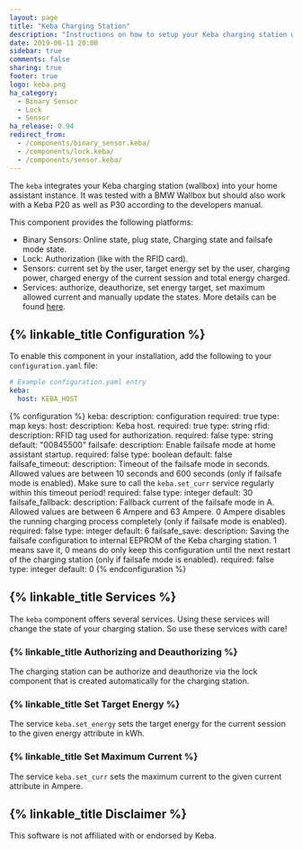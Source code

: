 ```yaml
---
layout: page
title: "Keba Charging Station"
description: "Instructions on how to setup your Keba charging station with Home Assistant."
date: 2019-06-11 20:00
sidebar: true
comments: false
sharing: true
footer: true
logo: keba.png
ha_category:
  - Binary Sensor
  - Lock
  - Sensor
ha_release: 0.94
redirect_from:
  - /components/binary_sensor.keba/
  - /components/lock.keba/
  - /components/sensor.keba/
---
```


The `keba` integrates your Keba charging station (wallbox) into your home assistant instance. It was tested with a BMW Wallbox but should also work with a Keba P20 as well as P30 according to the developers manual.

This component provides the following platforms:

- Binary Sensors: Online state, plug state, Charging state and failsafe mode state.
- Lock: Authorization (like with the RFID card).
- Sensors: current set by the user, target energy set by the user, charging power, charged energy of the current session and total energy charged.
- Services: authorize, deauthorize, set energy target, set maximum allowed current and manually update the states. More details can be found [here](/components/keba/#services).

## {% linkable_title Configuration %}

To enable this component in your installation, add the following to your
`configuration.yaml` file:

```yaml
# Example configuration.yaml entry
keba:
  host: KEBA_HOST
```

{% configuration %}
keba:
  description: configuration
  required: true
  type: map
  keys:
    host:
      description: Keba host.
      required: true
      type: string
    rfid:
      description: RFID tag used for authorization.
      required: false
      type: string
      default: "00845500"
    failsafe:
      description: Enable failsafe mode at home assistant startup.
      required: false
      type: boolean
      default: false
    failsafe_timeout:
      description: Timeout of the failsafe mode in seconds. Allowed values are between 10 seconds and 600 seconds (only if failsafe mode is enabled). Make sure to call the `keba.set_curr` service regularly within this timeout period!
      required: false
      type: integer
      default: 30
    failsafe_fallback:
      description: Fallback current of the failsafe mode in A. Allowed values are between 6 Ampere and 63 Ampere. 0 Ampere disables the running charging process completely (only if failsafe mode is enabled).
      required: false
      type: integer
      default: 6
    failsafe_save:
      description: Saving the failsafe configuration to internal EEPROM of the Keba charging station. 1 means save it, 0 means do only keep this configuration until the next restart of the charging station (only if failsafe mode is enabled).
      required: false
      type: integer
      default: 0
{% endconfiguration %}

## {% linkable_title Services %}

The `keba` component offers several services. Using these services will change the state of your charging station. So use these services with care!

### {% linkable_title Authorizing and Deauthorizing %}

The charging station can be authorize and deauthorize via the lock component that is created automatically for the charging station.

### {% linkable_title Set Target Energy %}

The service `keba.set_energy` sets the target energy for the current session to the given energy attribute in kWh.

### {% linkable_title Set Maximum Current %}

The service `keba.set_curr` sets the maximum current to the given current attribute in Ampere.

## {% linkable_title Disclaimer %}

This software is not affiliated with or endorsed by Keba.
